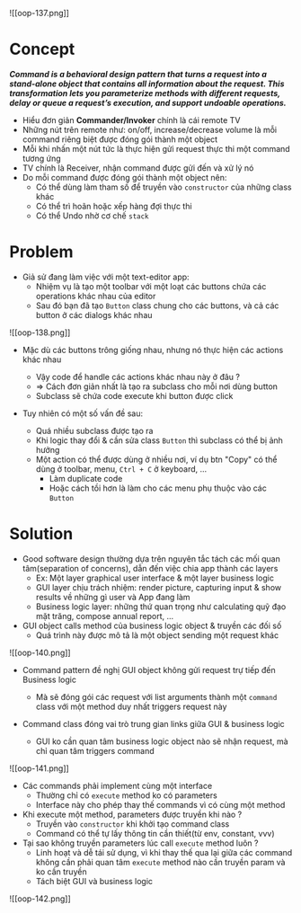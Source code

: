 ![[oop-137.png]]

# Concept

***Command is a behavioral design pattern that turns a request into a stand-alone object that contains all information about the request. This transformation lets you parameterize methods with different requests, delay or queue a request’s execution, and support undoable operations.***

- Hiểu đơn giản **Commander/Invoker** chính là cái remote TV
- Những nút trên remote như: on/off, increase/decrease volume là mỗi command riêng biệt được đóng gói thành một object
- Mỗi khi nhấn một nút tức là thực hiện gửi request thực thi một command tương ứng
- TV chính là Receiver, nhận command được gửi đến và xử lý nó
- Do mỗi command được đóng gói thành một object nên:
	- Có thể dùng làm tham số để truyền vào `constructor` của những class khác
	- Có thể trì hoãn hoặc xếp hàng đợi thực thi
	- Có thể Undo nhờ cơ chế `stack`
# Problem

- Giả sử đang làm việc với một text-editor app:
	- Nhiệm vụ là tạo một toolbar với một loạt các buttons chứa các operations khác nhau của editor
	- Sau đó bạn đã tạo `Button` class chung cho các buttons, và cả các button ở các dialogs khác nhau
	
![[oop-138.png]]

- Mặc dù các buttons trông giống nhau, nhưng nó thực hiện các actions khác nhau
	- Vậy code để handle các actions khác nhau này ở đâu ?
	- => Cách đơn giản nhất là tạo ra subclass cho mỗi nơi dùng button
	- Subclass sẽ chứa code execute khi button được click

- Tuy nhiên có một số vấn đề sau:
	- Quá nhiều subclass được tạo ra
	- Khi logic thay đổi & cần sửa class `Button` thì subclass có thể bị ảnh hưởng
	- Một action có thể được dùng ở nhiều nơi, ví dụ btn "Copy" có thể dùng ở toolbar, menu, `Ctrl + C` ở keyboard, ...
		- Làm duplicate code
		- Hoặc cách tồi hơn là làm cho các menu phụ thuộc vào các `Button`

# Solution

- Good software design thường dựa trên nguyên tắc tách các mối quan tâm(separation of concerns), dẫn đến việc chia app thành các layers
	- Ex: Một layer graphical user interface & một layer business logic
	- GUI layer chịu trách nhiệm: render picture, capturing input & show results về những gì user và App đang làm 
	- Business logic layer: những thứ quan trọng như calculating quỹ đạo mặt trăng, compose annual report, ...
- GUI object calls method của business logic object & truyền các đối số
	- Quá trình này được mô tả là một object sending một request khác
	
![[oop-140.png]]

- Command pattern đề nghị GUI object không gửi request trự tiếp đến Business logic
	- Mà sẽ đóng gói các request với list arguments thành một `command` class với một method duy nhất triggers request này
	
- Command class đóng vai trò trung gian links giữa GUI & business logic 
	- GUI ko cần quan tâm business logic object nào sẽ nhận request, mà chỉ quan tâm triggers command

![[oop-141.png]]

- Các commands phải implement cùng một interface
	- Thường chỉ có `execute` method ko có parameters
	- Interface này cho phép thay thế commands vì có cùng một method
- Khi execute một method, parameters được truyền khi nào ?
	- Truyền vào `constructor` khi khởi tạo command class
	- Command có thể tự lấy thông tin cần thiết(từ env, constant, vvv)
- Tại sao không truyền parameters lúc call `execute` method luôn ?
	- Linh hoạt và dễ tái sử dụng, vì khi thay thế qua lại giữa các command không cần phải quan tâm `execute` method nào cần truyền param và ko cần truyền
	- Tách biệt GUI và business logic

![[oop-142.png]]


